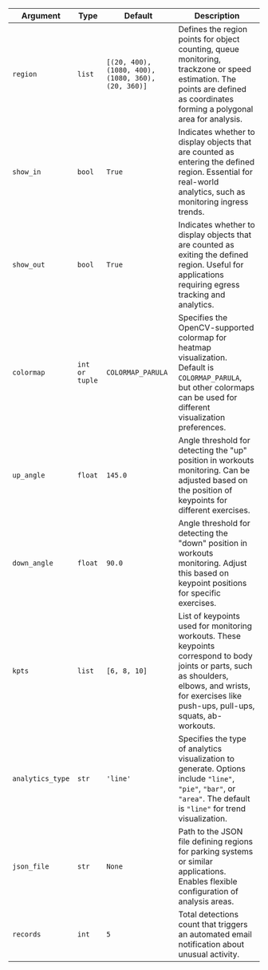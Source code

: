 | Argument         | Type           | Default                                            | Description                                                                                                                                                                                            |
| ---------------- | -------------- | -------------------------------------------------- | ------------------------------------------------------------------------------------------------------------------------------------------------------------------------------------------------------ |
| `region`         | `list`         | `[(20, 400), (1080, 400), (1080, 360), (20, 360)]` | Defines the region points for object counting, queue monitoring, trackzone or speed estimation. The points are defined as coordinates forming a polygonal area for analysis.                           |
| `show_in`        | `bool`         | `True`                                             | Indicates whether to display objects that are counted as entering the defined region. Essential for real-world analytics, such as monitoring ingress trends.                                           |
| `show_out`       | `bool`         | `True`                                             | Indicates whether to display objects that are counted as exiting the defined region. Useful for applications requiring egress tracking and analytics.                                                  |
| `colormap`       | `int or tuple` | `COLORMAP_PARULA`                                  | Specifies the OpenCV-supported colormap for heatmap visualization. Default is `COLORMAP_PARULA`, but other colormaps can be used for different visualization preferences.                              |
| `up_angle`       | `float`        | `145.0`                                            | Angle threshold for detecting the "up" position in workouts monitoring. Can be adjusted based on the position of keypoints for different exercises.                                                    |
| `down_angle`     | `float`        | `90.0`                                             | Angle threshold for detecting the "down" position in workouts monitoring. Adjust this based on keypoint positions for specific exercises.                                                              |
| `kpts`           | `list`         | `[6, 8, 10]`                                       | List of keypoints used for monitoring workouts. These keypoints correspond to body joints or parts, such as shoulders, elbows, and wrists, for exercises like push-ups, pull-ups, squats, ab-workouts. |
| `analytics_type` | `str`          | `'line'`                                           | Specifies the type of analytics visualization to generate. Options include `"line"`, `"pie"`, `"bar"`, or `"area"`. The default is `"line"` for trend visualization.                                   |
| `json_file`      | `str`          | `None`                                             | Path to the JSON file defining regions for parking systems or similar applications. Enables flexible configuration of analysis areas.                                                                  |
| `records`        | `int`          | `5`                                                | Total detections count that triggers an automated email notification about unusual activity.                                                                                                           |
